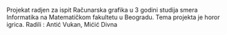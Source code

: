  Projekat radjen za ispit Računarska grafika u 3 godini studija smera Informatika na Matematičkom fakultetu u Beogradu.
 Tema projekta je horor igrica.
 Radili : Antić Vukan, Mićić Divna
